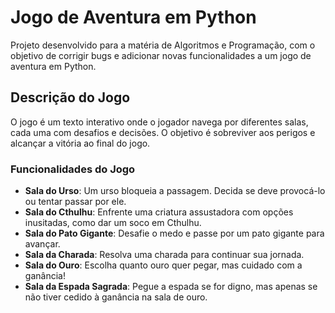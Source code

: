# Jogo de Aventura em Python

Projeto desenvolvido para a matéria de Algoritmos e Programação, com o objetivo de corrigir bugs e adicionar novas funcionalidades a um jogo de aventura em Python.

## Descrição do Jogo

O jogo é um texto interativo onde o jogador navega por diferentes salas, cada uma com desafios e decisões. O objetivo é sobreviver aos perigos e alcançar a vitória ao final do jogo.

### Funcionalidades do Jogo

- **Sala do Urso**: Um urso bloqueia a passagem. Decida se deve provocá-lo ou tentar passar por ele.
- **Sala do Cthulhu**: Enfrente uma criatura assustadora com opções inusitadas, como dar um soco em Cthulhu.
- **Sala do Pato Gigante**: Desafie o medo e passe por um pato gigante para avançar.
- **Sala da Charada**: Resolva uma charada para continuar sua jornada.
- **Sala do Ouro**: Escolha quanto ouro quer pegar, mas cuidado com a ganância!
- **Sala da Espada Sagrada**: Pegue a espada se for digno, mas apenas se não tiver cedido à ganância na sala de ouro.


